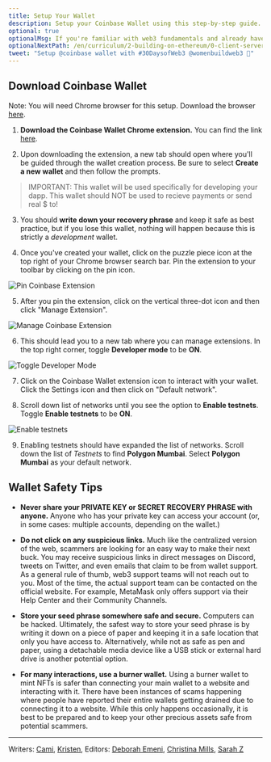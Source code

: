 ```yaml
---
title: Setup Your Wallet
description: Setup your Coinbase Wallet using this step-by-step guide. Read crypto wallet safety tips to keep your wallet secure.
optional: true
optionalMsg: If you're familiar with web3 fundamentals and already have your own crypto wallet, feel free to jump ahead to the next section!
optionalNextPath: /en/curriculum/2-building-on-ethereum/0-client-server-architecture
tweet: "Setup @coinbase wallet with #30DaysofWeb3 @womenbuildweb3 🔐"
---
```


## Download Coinbase Wallet

Note: You will need Chrome browser for this setup. Download the browser [here](https://www.google.com/chrome/downloads/).

1. **Download the Coinbase Wallet Chrome extension.** You can find the link [here](https://chrome.google.com/webstore/detail/coinbase-wallet-extension/hnfanknocfeofbddgcijnmhnfnkdnaad?hl=en).

2. Upon downloading the extension, a new tab should open where you'll be guided through the wallet creation process. Be sure to select **Create a new wallet** and then follow the prompts.

> IMPORTANT: This wallet will be used specifically for developing your dapp. This wallet should NOT be used to recieve payments or send real $ to!

3. You should **write down your recovery phrase** and keep it safe as best practice, but if you lose this wallet, nothing will happen because this is strictly a _development_ wallet.

4. Once you've created your wallet, click on the puzzle piece icon at the top right of your Chrome browser search bar. Pin the extension to your toolbar by clicking on the pin icon.

![Pin Coinbase Extension](https://user-images.githubusercontent.com/15064710/181860354-51b3eebc-71ad-4b42-8b6e-5be6aa547299.png)

5. After you pin the extension, click on the vertical three-dot icon and then click "Manage Extension".

![Manage Coinbase Extension](https://user-images.githubusercontent.com/15064710/181860399-d58cc66c-6f97-4485-badb-3b471e2c9c75.png)

6. This should lead you to a new tab where you can manage extensions. In the top right corner, toggle **Developer mode** to be **ON**.

![Toggle Developer Mode](https://user-images.githubusercontent.com/15064710/181860469-9dec877a-448d-4d0c-bdf4-3e178bf9ac28.png)

7. Click on the Coinbase Wallet extension icon to interact with your wallet. Click the Settings icon and then click on "Default network".

8. Scroll down list of networks until you see the option to **Enable testnets**. Toggle **Enable testnets** to be **ON**.

![Enable testnets](https://user-images.githubusercontent.com/15064710/181860825-2d21f994-49d1-42b8-b5c2-9447e827b773.png)

9. Enabling testnets should have expanded the list of networks. Scroll down the list of _Testnets_ to find **Polygon Mumbai**. Select **Polygon Mumbai** as your default network.

## Wallet Safety Tips

- **Never share your PRIVATE KEY or SECRET RECOVERY PHRASE with anyone.**
  Anyone who has your private key can access your account (or, in some cases: multiple accounts, depending on the wallet.)

- **Do not click on any suspicious links.**
  Much like the centralized version of the web, scammers are looking for an easy way to make their next buck. You may receive suspicious links in direct messages on Discord, tweets on Twitter, and even emails that claim to be from wallet support.
  As a general rule of thumb, web3 support teams will not reach out to you. Most of the time, the actual support team can be contacted on the official website. For example, MetaMask only offers support via their Help Center and their Community Channels.

- **Store your seed phrase somewhere safe and secure.**
  Computers can be hacked. Ultimately, the safest way to store your seed phrase is by writing it down on a piece of paper and keeping it in a safe location that only you have access to.
  Alternatively, while not as safe as pen and paper, using a detachable media device like a USB stick or external hard drive is another potential option.

- **For many interactions, use a burner wallet.**
  Using a burner wallet to mint NFTs is safer than connecting your main wallet to a website and interacting with it. There have been instances of scams happening where people have reported their entire wallets getting drained due to connecting it to a website. While this only happens occasionally, it is best to be prepared and to keep your other precious assets safe from potential scammers.

---

Writers: [Cami](https://twitter.com/camiinthisthang), [Kristen](https://twitter.com/CuddleofDeath),
Editors: [Deborah Emeni](https://twitter.com/_emeni_deborah), [Christina Mills](https://twitter.com/bombayonchain), [Sarah Z](https://twitter.com/haegeez)
